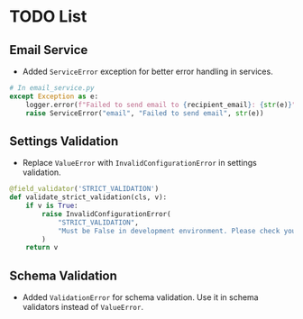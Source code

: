 # TODO List

## Email Service

- Added `ServiceError` exception for better error handling in services.

```python
# In email_service.py
except Exception as e:
    logger.error(f"Failed to send email to {recipient_email}: {str(e)}")
    raise ServiceError("email", "Failed to send email", str(e))
```

## Settings Validation

- Replace `ValueError` with `InvalidConfigurationError` in settings validation.

```python
@field_validator('STRICT_VALIDATION')
def validate_strict_validation(cls, v):
    if v is True:
        raise InvalidConfigurationError(
            "STRICT_VALIDATION", 
            "Must be False in development environment. Please check your configuration."
        )
    return v
```

## Schema Validation

- Added `ValidationError` for schema validation. Use it in schema validators instead of `ValueError`.
